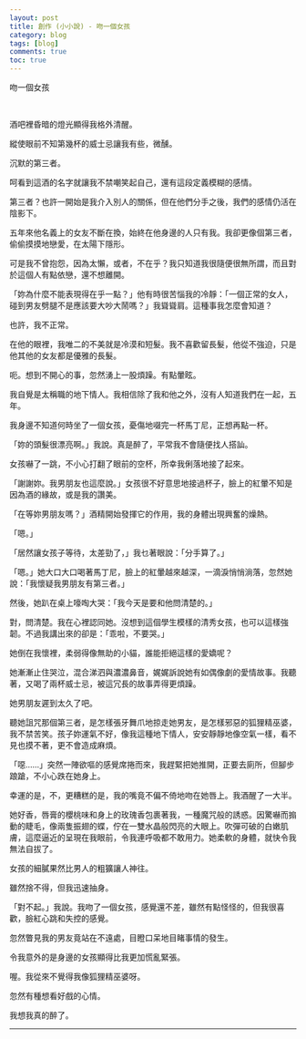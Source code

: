 ```yaml
---
layout: post
title: 創作 (小小說) - 吻一個女孩
category: blog
tags: [blog]
comments: true
toc: true
---
```


吻一個女孩

<br>

酒吧裡昏暗的燈光顯得我格外清醒。

縱使眼前不知第幾杯的威士忌讓我有些，微醺。

沉默的第三者。

呵看到這酒的名字就讓我不禁嘲笑起自己，還有這段定義模糊的感情。

第三者？也許一開始是我介入別人的關係，但在他們分手之後，我們的感情仍活在陰影下。

五年來他名義上的女友不斷在換，始終在他身邊的人只有我。我卻更像個第三者，偷偷摸摸地戀愛，在太陽下隱形。

可是我不曾抱怨，因為太懶，或者，不在乎？我只知道我很隨便很無所謂，而且對於這個人有點依戀，還不想離開。

「妳為什麼不能表現得在乎一點？」他有時很苦惱我的冷靜：「一個正常的女人，碰到男友劈腿不是應該要大吵大鬧嗎？」我聳聳肩。這種事我怎麼會知道？

也許，我不正常。

在他的眼裡，我唯二的不美就是冷漠和短髮。我不喜歡留長髮，他從不強迫，只是他其他的女友都是優雅的長髮。

呃。想到不開心的事，忽然湧上一股煩躁。有點暈眩。

我自覺是太稱職的地下情人。我相信除了我和他之外，沒有人知道我們在一起，五年。

我身邊不知道何時坐了一個女孩，憂傷地啜完一杯馬丁尼，正想再點一杯。

「妳的頭髮很漂亮啊。」我說。真是醉了，平常我不會隨便找人搭訕。

女孩嚇了一跳，不小心打翻了眼前的空杯，所幸我俐落地接了起來。

「謝謝妳。我男朋友也這麼說。」女孩很不好意思地接過杯子，臉上的紅暈不知是因為酒的緣故，或是我的讚美。

「在等妳男朋友嗎？」酒精開始發揮它的作用，我的身體出現興奮的燥熱。

「嗯。」

「居然讓女孩子等待，太差勁了，」我乜著眼說：「分手算了。」

「嗯。」她大口大口喝著馬丁尼，臉上的紅暈越來越深，一滴淚悄悄淌落，忽然她說：「我懷疑我男朋友有第三者。」

然後，她趴在桌上嚎啕大哭：「我今天是要和他問清楚的。」

對，問清楚。我在心裡認同她。沒想到這個學生模樣的清秀女孩，也可以這樣強韌。不過我講出來的卻是：「乖啦，不要哭。」

她倒在我懷裡，柔弱得像無助的小貓，誰能拒絕這樣的愛嬌呢？

她漸漸止住哭泣，混合涕泗與濃濃鼻音，娓娓訴說她有如偶像劇的愛情故事。我聽著，又喝了兩杯威士忌，被這冗長的故事弄得更煩躁。

她男朋友遲到太久了吧。

聽她詛咒那個第三者，是怎樣張牙舞爪地掠走她男友，是怎樣邪惡的狐狸精巫婆，我不禁苦笑。孩子妳運氣不好，像我這種地下情人，安安靜靜地像空氣一樣，看不見也摸不著，更不會造成麻煩。

「噁……」突然一陣欲嘔的感覺席捲而來，我趕緊把她推開，正要去廁所，但腳步踉蹌，不小心跌在她身上。

幸運的是，不，更糟糕的是，我的嘴竟不偏不倚地吻在她唇上。我酒醒了一大半。

她好香，唇膏的櫻桃味和身上的玫瑰香包裹著我，一種魔咒般的誘惑。因驚嚇而搧動的睫毛，像兩隻振翅的蝶，佇在一雙水晶般閃亮的大眼上。吹彈可破的白嫩肌膚，這麼逼近的呈現在我眼前，令我連呼吸都不敢用力。她柔軟的身體，就快令我無法自拔了。

女孩的細膩果然比男人的粗獷讓人神往。

雖然捨不得，但我迅速抽身。

「對不起。」我說。我吻了一個女孩，感覺還不差，雖然有點怪怪的，但我很喜歡，臉紅心跳和失控的感覺。

忽然瞥見我的男友竟站在不遠處，目瞪口呆地目睹事情的發生。

令我意外的是身邊的女孩顯得比我更加慌亂緊張。

喔。我從來不覺得我像狐狸精巫婆呀。

忽然有種想看好戲的心情。

我想我真的醉了。

---